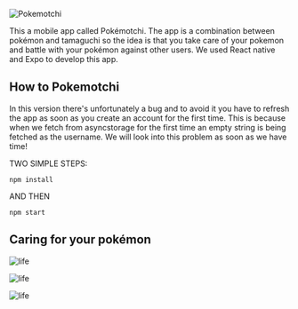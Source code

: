 ![Pokemotchi](https://fontmeme.com/permalink/190522/b394043e2419f9781e8e5c25b69fd896.png)

This a mobile app called Pokémotchi. The app is a combination between pokémon and tamaguchi so the idea is that you take care of your pokemon and battle with your pokémon against other users.
We used React native and Expo to develop this app.

## How to Pokemotchi

In this version there's unfortunately a bug and to avoid it you have to refresh the app as soon as you create an account for the first time. This is because when we fetch from asyncstorage for the first time an empty string is being fetched as the username. We will look into this problem as soon as we have time!


TWO SIMPLE STEPS:

    npm install

AND THEN

    npm start


## Caring for your pokémon

![life](https://media.giphy.com/media/8YTvPjfauF6UarvSX8/giphy.gif)

![life](https://media.giphy.com/media/PPiqYPpNnB4xu6aJ3T/giphy.gif)

![life](https://media.giphy.com/media/vcdz2ZU3MC1tQ4Mx25/giphy.gif)
